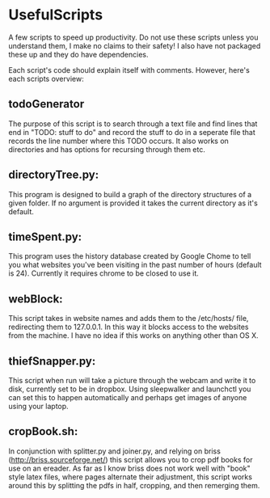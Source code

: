 UsefulScripts
===============
A few scripts to speed up productivity.
Do not use these scripts unless you understand them, I make no claims to their safety! I also have not packaged these up and they do have dependencies.

Each script's code should explain itself with comments. However, here's each scripts overview:




todoGenerator
-------------
The purpose of this script is to search through a text file and find lines that end in "TODO: stuff to do" and record the stuff to do in a seperate file that records the line number where this TODO occurs. It also works on directories and has options for recursing through them etc.

directoryTree.py:
-------------------
This program is designed to build a graph of the directory structures of a given folder. If no argument is provided it takes the current directory as it's default.

timeSpent.py:
--------------
This program uses the history database created by Google Chome to tell you what websites you've been visiting in the past number of hours (default is 24). Currently it requires chrome to be closed to use it.

webBlock:
--------------------
This script takes in website names and adds them to the /etc/hosts/ file, redirecting them to 127.0.0.1. In this way it blocks access to the websites from the machine. I have no idea if this works on anything other than OS X.

thiefSnapper.py:
--------------------
This script when run will take a picture through the webcam and write it to disk, currently set to be in dropbox. Using sleepwalker and launchctl you can set this to happen automatically and perhaps get images of anyone using your laptop.

cropBook.sh:
--------------------
In conjunction with splitter.py and joiner.py, and relying on briss (http://briss.sourceforge.net/) this script allows you to crop pdf books for use on an ereader. As far as I know briss does not work well with "book" style latex files, where pages alternate their adjustment, this script works around this by splitting the pdfs in half, cropping, and then remerging them.
